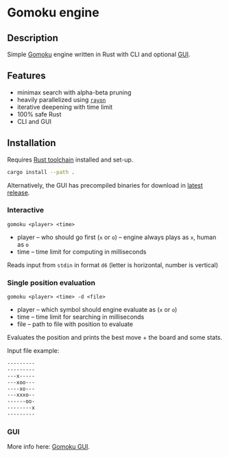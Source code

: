 # Gomoku engine

## Description

Simple [Gomoku](https://en.wikipedia.org/wiki/Gomoku) engine written in Rust with
CLI and optional [GUI](https://github.com/Maneren/gomoku-gui-dioxus).

## Features

- minimax search with alpha-beta pruning
- heavily parallelized using [`rayon`](https://crates.io/crates/rayon)
- iterative deepening with time limit
- 100% safe Rust
- CLI and GUI

## Installation

Requires [Rust toolchain](https://www.rust-lang.org/tools/install) installed
and set-up.

```sh
cargo install --path .
```

Alternatively, the GUI has precompiled binaries for download in
[latest release](https://github.com/Maneren/gomoku-gui-dioxus/releases/latest).

### Interactive

`gomoku <player> <time>`

- player – who should go first (`x` or `o`) – engine always plays as `x`,
  human as `o`
- time – time limit for computing in milliseconds

Reads input from `stdin` in format `d6` (letter is horizontal, number is vertical)

### Single position evaluation

`gomoku <player> <time> -d <file>`

- player – which symbol should engine evaluate as (`x` or `o`)
- time – time limit for searching in milliseconds
- file – path to file with position to evaluate

Evaluates the position and prints the best move + the board and some stats.

Input file example:

```txt
---------
---------
---x-----
---xoo---
----xo---
---xxxo--
------oo-
--------x
---------
```

### GUI

More info here: [Gomoku GUI](https://github.com/Maneren/gomoku-gui-dioxus).
